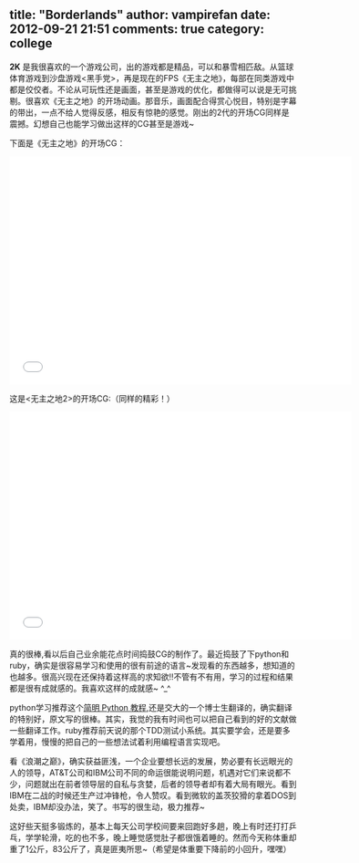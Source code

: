 title: "Borderlands"
author: vampirefan
date: 2012-09-21 21:51
comments: true
category: college
--------------------

**2K** 是我很喜欢的一个游戏公司，出的游戏都是精品，可以和暴雪相匹敌。从篮球体育游戏到沙盘游戏<黑手党>，再是现在的FPS《无主之地》，每部在同类游戏中都是佼佼者。不论从可玩性还是画面，甚至是游戏的优化，都做得可以说是无可挑剔。很喜欢《无主之地》的开场动画。那音乐，画面配合得赏心悦目，特别是字幕的带出，一点不给人觉得反感，相反有惊艳的感觉。刚出的2代的开场CG同样是震撼。幻想自己也能学习做出这样的CG甚至是游戏~

<!-- more -->

下面是《无主之地》的开场CG：
<center><iframe height=400 width=600 src='player.youku.com/embed/XNTE4MDIyNDA0' frameborder=0 'allowfullscreen'></iframe></center>

这是<无主之地2>的开场CG:（同样的精彩！）

<center><iframe height=400 width=600 src='player.youku.com/embed/XNDUxMjU1OTI4' frameborder=0 'allowfullscreen'></iframe></center>

真的很棒,看以后自己业余能花点时间捣鼓CG的制作了。最近捣鼓了下python和ruby，确实是很容易学习和使用的很有前途的语言~发现看的东西越多，想知道的也越多。很高兴现在还保持着这样高的求知欲!!不管有不有用，学习的过程和结果都是很有成就感的。我喜欢这样的成就感~  ^_^

python学习推荐这个[简明 Python 教程](http://sebug.net/paper/python/),还是交大的一个博士生翻译的，确实翻译的特别好，原文写的很棒。其实，我觉的我有时间也可以把自己看到的好的文献做一些翻译工作。ruby推荐前天说的那个TDD测试小系统。其实要学会，还是要多学着用，慢慢的把自己的一些想法试着利用编程语言实现吧。

看《浪潮之巅》，确实获益匪浅，一个企业要想长远的发展，势必要有长远眼光的人的领导，AT&T公司和IBM公司不同的命运很能说明问题，机遇对它们来说都不少，问题就出在前者领导层的自私与贪婪，后者的领导者却有着大局有眼光。看到IBM在二战的时候还生产过冲锋枪，令人赞叹。看到微软的盖茨狡猾的拿着DOS到处卖，IBM却没办法，笑了。书写的很生动，极力推荐~

这好些天挺多锻炼的，基本上每天公司学校间要来回跑好多趟，晚上有时还打打乒乓，学学轮滑，吃的也不多，晚上睡觉感觉肚子都很饿着睡的。然而今天称体重却重了1公斤，83公斤了，真是匪夷所思~（希望是体重要下降前的小回升，嘿嘿）

